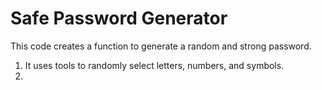 # Safe Password Generator
This code creates a function to generate a random and strong password.
1. It uses tools to randomly select letters, numbers, and symbols.
2.

